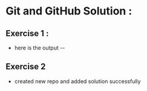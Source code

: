  # Git and GitHub Solution :
## Exercise 1 :

* here is the output --





## Exercise 2
* created new repo and added solution successfully
